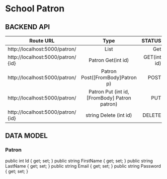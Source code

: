# School Patron



## BACKEND API

| Route URL       | Type           | STATUS  |
| ------------- |:-------------:| -----:|
| http://localhost:5000/patron/     | List<Patron>  | Get |
| http://localhost:5000/patron/  {id}    | Patron Get(int id)      | GET(int id) |
| http://localhost:5000/patron/ | Patron Post([FromBody]Patron p)     | POST |
| http://localhost:5000/patron/ | Patron Put (int id, [FromBody] Patron patron)     | PUT |
| http://localhost:5000/patron/ {id}  | string Delete (int id)     | DELETE |

## DATA MODEL

  ### Patron
  public int Id { get; set; }
  public string FirstName { get; set; }
  public string LastName { get; set; }
  public string Email { get; set; }
  public string Password { get; set; }

